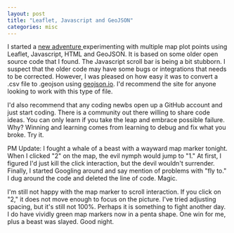 ```yaml
---
layout: post
title: "Leaflet, Javascript and GeoJSON"
categories: misc
---
```


I started a <a href="https://github.com/cherylhughey/leaflet-storymap">new adventure </a>experimenting with multiple map plot points using Leaflet, Javascript, HTML and GeoJSON. It is based on some older open source code that I found. The Javascript scroll bar is being a bit stubborn. I suspect that the older code may have some bugs or integrations that needs to be corrected. However, I was pleased on how easy it was to convert a .csv file to .geojson using  <a href="http://geojson.io/#map=2/20.0/0.0">geojson.io</a>. I'd recommend the site for anyone looking to work with this type of file.

I'd also recommend that any coding newbs open up a GitHub account and just start coding. There is a community out there willing to share code ideas. You can only learn if you take the leap and embrace possible failure. Why? Winning and learning comes from learning to debug and fix what you broke. Try it.

PM Update: I fought a whale of a beast with a wayward map marker tonight. When I clicked "2" on the map, the evil nymph would jump to "1." At first, I figured I'd just kill the click interaction, but the devil wouldn't surrender. Finally, I started Googling around and say mention of problems with "fly to." I dug around the code and deleted the line of code. Magic.  

I'm still not happy with the map marker to scroll interaction. If you click on "2," it does not move enough to focus on the picture. I've tried adjusting spacing, but it's still not 100%. Perhaps it is something to fight another day. I do have vividly green map markers now in a penta shape. One win for me, plus a beast was slayed. Good night.
